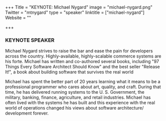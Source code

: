 +++
Title = "KEYNOTE: Michael Nygard"
image = "michael-nygard.png"
Twitter = "mtnygard"
type = "speaker"
linktitle = ["michael-nygard"]
Website = ""

+++

### <strong>KEYNOTE SPEAKER</strong>

Michael Nygard strives to raise the bar and ease the pain for developers across the country. Highly-available, highly-scalable commerce systems are his forte. Michael has written and co-authored several books, including "97 Things Every Software Architect Should Know" and the best seller "Release It!", a book about building software that survives the real world  

Michael has spent the better part of 20 years learning what it means to be a professional programmer who cares about art, quality, and craft. During that time, he has delivered running systems to the U. S. Government, the military, banking, finance, agriculture, and retail industries.  Michael has often lived with the systems he has built and this experience with the real world of operations changed his views about software architecture/ development forever.
